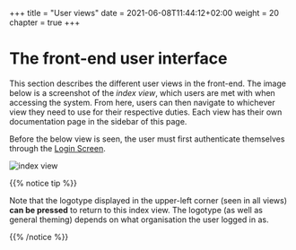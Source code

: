 +++
title = "User views"
date =  2021-06-08T11:44:12+02:00
weight = 20
chapter = true
+++

# The front-end user interface

This section describes the different user views in the front-end. The image below is a screenshot of the *index view*, which users are met with when accessing the system. From here, users can then navigate to whichever view they need to use for their respective duties. Each view has their own documentation page in the sidebar of this page.

Before the below view is seen, the user must first authenticate themselves through the [Login Screen](./login).

![index view](/images/ordsys/views/index.png)

{{% notice tip %}}

Note that the logotype displayed in the upper-left corner (seen in all views) **can be pressed** to return to this index view. The logotype (as well as general theming) depends on what organisation the user logged in as.

{{% /notice %}}
